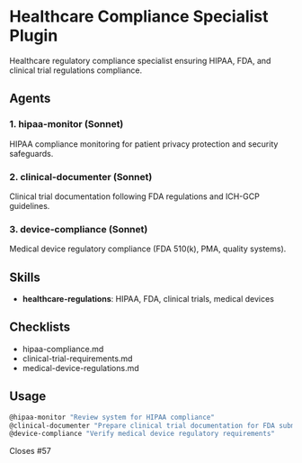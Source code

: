 # Healthcare Compliance Specialist Plugin

Healthcare regulatory compliance specialist ensuring HIPAA, FDA, and clinical trial regulations compliance.

## Agents

### 1. hipaa-monitor (Sonnet)
HIPAA compliance monitoring for patient privacy protection and security safeguards.

### 2. clinical-documenter (Sonnet)
Clinical trial documentation following FDA regulations and ICH-GCP guidelines.

### 3. device-compliance (Sonnet)
Medical device regulatory compliance (FDA 510(k), PMA, quality systems).

## Skills

- **healthcare-regulations**: HIPAA, FDA, clinical trials, medical devices

## Checklists

- hipaa-compliance.md
- clinical-trial-requirements.md
- medical-device-regulations.md

## Usage

```bash
@hipaa-monitor "Review system for HIPAA compliance"
@clinical-documenter "Prepare clinical trial documentation for FDA submission"
@device-compliance "Verify medical device regulatory requirements"
```

Closes #57
